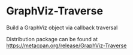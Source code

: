 GraphViz-Traverse
=================

Build a GraphViz object via callback traversal

Distribution package can be found at https://metacpan.org/release/GraphViz-Traverse
